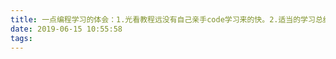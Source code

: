 ```yaml
---
title: 一点编程学习的体会：1.光看教程远没有自己亲手code学习来的快。2.适当的学习总结做笔记是很有必要的，过一段时间之前学习的东西就容易忘，更何况前端学习的知识点这么琐碎。3.很多文章质量低下，除非实在没，有好的教程不要耗费精力去研究这些文章。这边就要自己争取直接看英文的一些一手资料了。
date: 2019-06-15 10:55:58
tags:
---
```


